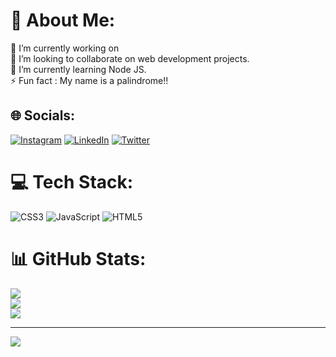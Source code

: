 # 💫 About Me:
🔭 I’m currently working on <br>👯 I’m looking to collaborate on web development projects.<br>🌱 I’m currently learning Node JS.<br>⚡ Fun fact : My name is a palindrome!!


## 🌐 Socials:
[![Instagram](https://img.shields.io/badge/Instagram-%23E4405F.svg?logo=Instagram&logoColor=white)](https://instagram.com/kheranaman08) [![LinkedIn](https://img.shields.io/badge/LinkedIn-%230077B5.svg?logo=linkedin&logoColor=white)](https://linkedin.com/in/naman-khera-282320235/) [![Twitter](https://img.shields.io/badge/Twitter-%231DA1F2.svg?logo=Twitter&logoColor=white)](https://twitter.com/Naman04364483) 

# 💻 Tech Stack:
![CSS3](https://img.shields.io/badge/css3-%231572B6.svg?style=for-the-badge&logo=css3&logoColor=white) ![JavaScript](https://img.shields.io/badge/javascript-%23323330.svg?style=for-the-badge&logo=javascript&logoColor=%23F7DF1E) ![HTML5](https://img.shields.io/badge/html5-%23E34F26.svg?style=for-the-badge&logo=html5&logoColor=white)
# 📊 GitHub Stats:
![](https://github-readme-stats.vercel.app/api?username=nmn03&theme=dark&hide_border=false&include_all_commits=false&count_private=false)<br/>
![](https://github-readme-streak-stats.herokuapp.com/?user=nmn03&theme=dark&hide_border=false)<br/>
![](https://github-readme-stats.vercel.app/api/top-langs/?username=nmn03&theme=dark&hide_border=false&include_all_commits=false&count_private=false&layout=compact)

---
[![](https://visitcount.itsvg.in/api?id=nmn03&icon=0&color=0)](https://visitcount.itsvg.in)
